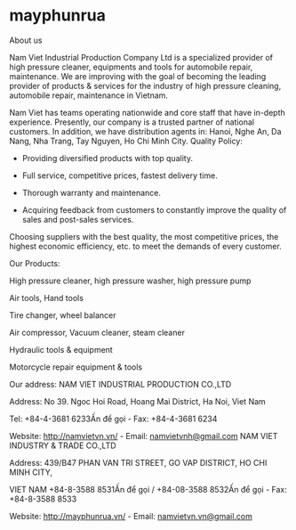 mayphunrua
==========

About us

Nam Viet Industrial Production Company Ltd is a specialized provider of high pressure cleaner, equipments and tools for automobile repair, maintenance. We are improving with the goal of becoming the leading provider of products & services for the industry of high pressure cleaning, automobile repair, maintenance in Vietnam.

 Nam Viet has teams operating nationwide and core staff that have in-depth experience. Presently, our company is a trusted partner of national customers. In addition, we have distribution agents in: Hanoi, Nghe An, Da Nang, Nha Trang, Tay Nguyen, Ho Chi Minh City.
Quality Policy:

 - Providing diversified products with top quality.

 - Full service, competitive prices, fastest delivery time.

 - Thorough warranty and maintenance.

 - Acquiring feedback from customers to constantly improve the quality of sales and post-sales services.


 Choosing suppliers with the best quality, the most competitive prices, the highest economic efficiency, etc. to meet the demands of every customer.

  
Our Products:

 High pressure cleaner, high pressure washer, high pressure pump

 Air tools, Hand tools

 Tire changer, wheel balancer

 Air compressor, Vacuum cleaner, steam cleaner

 Hydraulic tools & equipment

 Motorcycle repair equipment & tools
 
Our address:
NAM VIET INDUSTRIAL PRODUCTION CO.,LTD

 Address: No 39. Ngoc Hoi Road, Hoang Mai District, Ha Noi, Viet Nam

 Tel: +84-4-3681 6233Ấn để gọi - Fax: +84-4-3681 6234

 Website: http://namvietvn.vn/  - Email: namvietvnh@gmail.com
NAM VIET INDUSTRY & TRADE CO.,LTD

 Address: 439/B47 PHAN VAN TRI STREET, GO VAP DISTRICT, HO CHI MINH CITY,

 VIET NAM
+84-8-3588 8531Ấn để gọi / +84-08-3588 8532Ấn để gọi - Fax: +84-8-3588 8533

 Website: http://mayphunrua.vn/  - Email: namvietvn.vn@gmail.com

